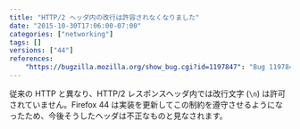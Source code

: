 ```yaml
---
title: "HTTP/2 ヘッダ内の改行は許容されなくなりました"
date: "2015-10-30T17:06:00-07:00"
categories: ["networking"]
tags: []
versions: ["44"]
references:
    "https://bugzilla.mozilla.org/show_bug.cgi?id=1197847": "Bug 1197847 - dont allow line folding in h2 headers"
---
```

従来の HTTP と異なり、HTTP/2 レスポンスヘッダ内では改行文字 (`\n`) は許可されていません。Firefox 44 は実装を更新してこの制約を遵守させるようになったため、今後そうしたヘッダは不正なものと見なされます。
